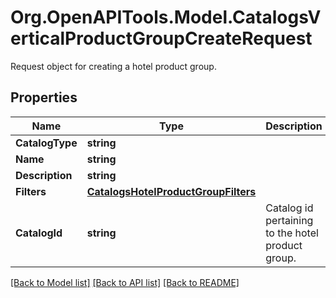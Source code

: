 # Org.OpenAPITools.Model.CatalogsVerticalProductGroupCreateRequest
Request object for creating a hotel product group.

## Properties

Name | Type | Description | Notes
------------ | ------------- | ------------- | -------------
**CatalogType** | **string** |  | 
**Name** | **string** |  | 
**Description** | **string** |  | [optional] 
**Filters** | [**CatalogsHotelProductGroupFilters**](CatalogsHotelProductGroupFilters.md) |  | 
**CatalogId** | **string** | Catalog id pertaining to the hotel product group. | 

[[Back to Model list]](../README.md#documentation-for-models) [[Back to API list]](../README.md#documentation-for-api-endpoints) [[Back to README]](../README.md)

